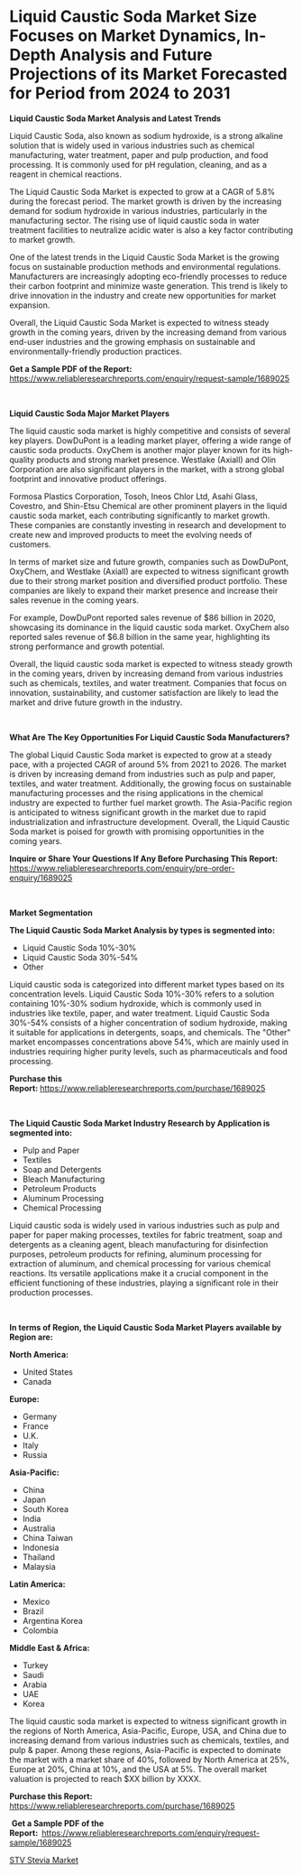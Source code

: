 <p><h1>Liquid Caustic Soda Market Size Focuses on Market Dynamics, In-Depth Analysis and Future Projections of its Market Forecasted for Period from 2024 to 2031</h1></p><p><strong>Liquid Caustic Soda Market Analysis and Latest Trends</strong></p>
<p><p>Liquid Caustic Soda, also known as sodium hydroxide, is a strong alkaline solution that is widely used in various industries such as chemical manufacturing, water treatment, paper and pulp production, and food processing. It is commonly used for pH regulation, cleaning, and as a reagent in chemical reactions.</p><p>The Liquid Caustic Soda Market is expected to grow at a CAGR of 5.8% during the forecast period. The market growth is driven by the increasing demand for sodium hydroxide in various industries, particularly in the manufacturing sector. The rising use of liquid caustic soda in water treatment facilities to neutralize acidic water is also a key factor contributing to market growth.</p><p>One of the latest trends in the Liquid Caustic Soda Market is the growing focus on sustainable production methods and environmental regulations. Manufacturers are increasingly adopting eco-friendly processes to reduce their carbon footprint and minimize waste generation. This trend is likely to drive innovation in the industry and create new opportunities for market expansion.</p><p>Overall, the Liquid Caustic Soda Market is expected to witness steady growth in the coming years, driven by the increasing demand from various end-user industries and the growing emphasis on sustainable and environmentally-friendly production practices.</p></p>
<p><strong>Get a Sample PDF of the Report:&nbsp;</strong> <a href="https://www.reliableresearchreports.com/enquiry/request-sample/1689025">https://www.reliableresearchreports.com/enquiry/request-sample/1689025</a></p>
<p>&nbsp;</p>
<p><strong>Liquid Caustic Soda Major Market Players</strong></p>
<p><p>The liquid caustic soda market is highly competitive and consists of several key players. DowDuPont is a leading market player, offering a wide range of caustic soda products. OxyChem is another major player known for its high-quality products and strong market presence. Westlake (Axiall) and Olin Corporation are also significant players in the market, with a strong global footprint and innovative product offerings.</p><p>Formosa Plastics Corporation, Tosoh, Ineos Chlor Ltd, Asahi Glass, Covestro, and Shin-Etsu Chemical are other prominent players in the liquid caustic soda market, each contributing significantly to market growth. These companies are constantly investing in research and development to create new and improved products to meet the evolving needs of customers.</p><p>In terms of market size and future growth, companies such as DowDuPont, OxyChem, and Westlake (Axiall) are expected to witness significant growth due to their strong market position and diversified product portfolio. These companies are likely to expand their market presence and increase their sales revenue in the coming years.</p><p>For example, DowDuPont reported sales revenue of $86 billion in 2020, showcasing its dominance in the liquid caustic soda market. OxyChem also reported sales revenue of $6.8 billion in the same year, highlighting its strong performance and growth potential.</p><p>Overall, the liquid caustic soda market is expected to witness steady growth in the coming years, driven by increasing demand from various industries such as chemicals, textiles, and water treatment. Companies that focus on innovation, sustainability, and customer satisfaction are likely to lead the market and drive future growth in the industry.</p></p>
<p>&nbsp;</p>
<p><strong>What Are The Key Opportunities For Liquid Caustic Soda Manufacturers?</strong></p>
<p><p>The global Liquid Caustic Soda market is expected to grow at a steady pace, with a projected CAGR of around 5% from 2021 to 2026. The market is driven by increasing demand from industries such as pulp and paper, textiles, and water treatment. Additionally, the growing focus on sustainable manufacturing processes and the rising applications in the chemical industry are expected to further fuel market growth. The Asia-Pacific region is anticipated to witness significant growth in the market due to rapid industrialization and infrastructure development. Overall, the Liquid Caustic Soda market is poised for growth with promising opportunities in the coming years.</p></p>
<p><strong>Inquire or Share Your Questions If Any Before Purchasing This Report:</strong> <a href="https://www.reliableresearchreports.com/enquiry/pre-order-enquiry/1689025">https://www.reliableresearchreports.com/enquiry/pre-order-enquiry/1689025</a></p>
<p>&nbsp;</p>
<p><strong>Market Segmentation</strong></p>
<p><strong>The Liquid Caustic Soda Market Analysis by types is segmented into:</strong></p>
<p><ul><li>Liquid Caustic Soda 10%-30%</li><li>Liquid Caustic Soda 30%-54%</li><li>Other</li></ul></p>
<p><p>Liquid caustic soda is categorized into different market types based on its concentration levels. Liquid Caustic Soda 10%-30% refers to a solution containing 10%-30% sodium hydroxide, which is commonly used in industries like textile, paper, and water treatment. Liquid Caustic Soda 30%-54% consists of a higher concentration of sodium hydroxide, making it suitable for applications in detergents, soaps, and chemicals. The "Other" market encompasses concentrations above 54%, which are mainly used in industries requiring higher purity levels, such as pharmaceuticals and food processing.</p></p>
<p><strong>Purchase this Report:&nbsp;</strong><a href="https://www.reliableresearchreports.com/purchase/1689025">https://www.reliableresearchreports.com/purchase/1689025</a></p>
<p>&nbsp;</p>
<p><strong>The Liquid Caustic Soda Market Industry Research by Application is segmented into:</strong></p>
<p><ul><li>Pulp and Paper</li><li>Textiles</li><li>Soap and Detergents</li><li>Bleach Manufacturing</li><li>Petroleum Products</li><li>Aluminum Processing</li><li>Chemical Processing</li></ul></p>
<p><p>Liquid caustic soda is widely used in various industries such as pulp and paper for paper making processes, textiles for fabric treatment, soap and detergents as a cleaning agent, bleach manufacturing for disinfection purposes, petroleum products for refining, aluminum processing for extraction of aluminum, and chemical processing for various chemical reactions. Its versatile applications make it a crucial component in the efficient functioning of these industries, playing a significant role in their production processes.</p></p>
<p>&nbsp;</p>
<p><strong>In terms of Region, the Liquid Caustic Soda Market Players available by Region are:</strong></p>
<p>
    <p> <strong> North America: </strong>
        <ul>
            <li>United States</li>
            <li>Canada</li>
        </ul>
        </p> 
    <p> <strong> Europe: </strong>
        <ul>
            <li>Germany</li>
            <li>France</li>
            <li>U.K.</li>
            <li>Italy</li>
            <li>Russia</li>
        </ul>
        </p> 
    <p> <strong> Asia-Pacific: </strong>
        <ul>
            <li>China</li>
            <li>Japan</li>
            <li>South Korea</li>
            <li>India</li>
            <li>Australia</li>
            <li>China Taiwan</li>
            <li>Indonesia</li>
            <li>Thailand</li>
            <li>Malaysia</li>
        </ul>
        </p> 
    <p> <strong> Latin America: </strong>
        <ul>
            <li>Mexico</li>
            <li>Brazil</li>
            <li>Argentina Korea</li>
            <li>Colombia</li>
        </ul>
        </p> 
    <p> <strong> Middle East & Africa: </strong>
        <ul>
            <li>Turkey</li>
            <li>Saudi</li>
            <li>Arabia</li>
            <li>UAE</li>
            <li>Korea</li>
        </ul>
    </p>
    </p>
<p><p>The liquid caustic soda market is expected to witness significant growth in the regions of North America, Asia-Pacific, Europe, USA, and China due to increasing demand from various industries such as chemicals, textiles, and pulp & paper. Among these regions, Asia-Pacific is expected to dominate the market with a market share of 40%, followed by North America at 25%, Europe at 20%, China at 10%, and the USA at 5%. The overall market valuation is projected to reach $XX billion by XXXX.</p></p>
<p><strong>Purchase this Report: </strong><a href="https://www.reliableresearchreports.com/purchase/1689025">https://www.reliableresearchreports.com/purchase/1689025</a></p>
<p>&nbsp;<strong>Get a Sample PDF of the Report:&nbsp;&nbsp;</strong><a href="https://www.reliableresearchreports.com/enquiry/request-sample/1689025">https://www.reliableresearchreports.com/enquiry/request-sample/1689025</a></p>
<p><strong></strong></p>
<p><p><a href="https://carnation-joke-41f.notion.site/STV-Stevia-Market-Furnish-Information-about-Market-Size-Market-Share-Market-Dynamics-and-Projecti-f9f8de38fd2c44958789d7cf95185d1d">STV Stevia Market</a></p></p>